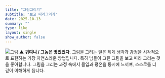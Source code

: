 ```yaml
---
title: "그림그리기"
subtitle: "보고 따라그리기"
date: 2025-10-13
summary: ""
type: like
layout: single
show_author: false
---
```


![그림](hslike/drawing.jpg)
**▲ 귀여니 / 그놈은 멋있었다.**
그림을 그리는 일은 제게 생각과 감정을 시각적으로 표현하는 가장 자연스러운 방법입니다.
특히 남들이 그린 그림을 보고 따라 그리는 것을 좋아합니다.
그림을 그리는 과정 속에서 몰입과 평온을 동시에 느끼며, 스스로를 더 깊이 이해하게 됩니다.